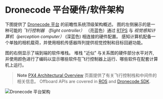# Dronecode 平台硬件/软件架构

下图提供了 [Dronecode 平台](https://www.dronecode.org/platform/) 的前瞻性系统顶级架构概述。 图的左侧展示的是一种可能的 *飞行控制器 （flight controller）* （亮蓝色）通过 [RTPS](../middleware/micrortps.md) 与 *视觉感知计算机（perception computer）* (深蓝色) 相连接的硬件配置。 感知计算机配备一个单独的相机载荷，并使用相机传感器阵列提供视觉控制和目标回避功能。

图的右侧显示了端到端的软件堆栈。 堆栈 "近似" 与关系图的硬件部分水平对齐, 并使用颜色进行了编码以显示哪些软件在飞行控制器上运行、哪些软件在配套计算机上运行。

> **Note** [PX4 Architectural Overview](../concept/architecture.md) 页面提供了有关飞行控制栈和中间件的相关信息。 Offboard APIs are covered in [ROS](../ros/README.md) and [Dronecode SDK](https://www.dronecode.org/sdk/).

![Dronecode 平台架构](../../assets/diagrams/dronecode_platform_architecture.jpg)

<!-- The drawing is on draw.io: https://drive.google.com/file/d/14sgSpcs7NcBatW-qn0dLtyMHvwNMSSlm/view?usp=sharing. Request access from dev team. -->